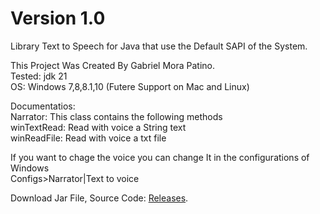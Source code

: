 # Version 1.0

Library Text to Speech for Java that use the Default SAPI of the System.<br>

This Project Was Created By Gabriel Mora Patino.<br>
Tested: jdk 21<br>
OS: Windows 7,8,8.1,10 (Futere Support on Mac and Linux)<br>

Documentatios:<br>
Narrator: This class contains the following methods<br>
winTextRead: Read with voice a String text<br>
winReadFile: Read with voice a txt file<br>

If you want to chage the voice you can change It in the configurations of Windows<br>
Configs>Narrator|Text to voice

Download Jar File, Source Code: [Releases](https://github.com/GabrielMoraP/TextToSpeech/releases).

